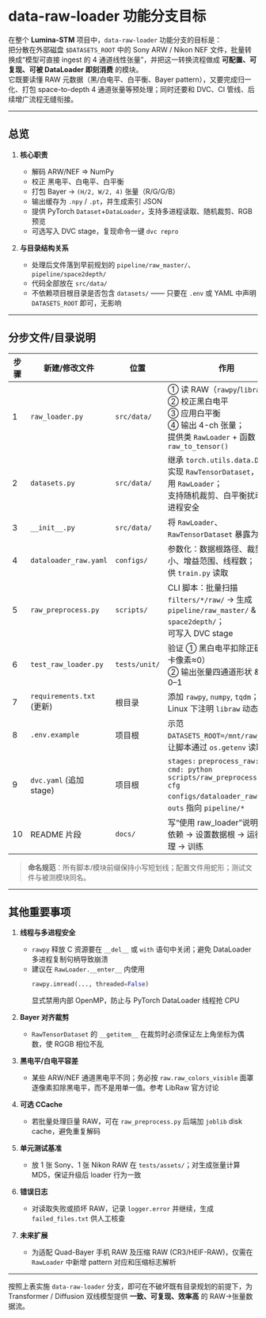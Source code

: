 # data-raw-loader 功能分支目标

在整个 **Lumina-STM** 项目中，`data-raw-loader` 功能分支的目标是：  
把分散在外部磁盘 `$DATASETS_ROOT` 中的 Sony ARW / Nikon NEF 文件，批量转换成“模型可直接 ingest 的 4 通道线性张量”，并把这一转换流程做成 **可配置、可复现、可被 DataLoader 即刻消费** 的模块。  
它既要读懂 RAW 元数据（黑/白电平、白平衡、Bayer pattern），又要完成归一化、打包 space-to-depth 4 通道张量等预处理；同时还要和 DVC、CI 管线、后续增广流程无缝衔接。  

---

## 总览

1. **核心职责**  
   - 解码 ARW/NEF ⇒ NumPy  
   - 校正 黑电平、白电平、白平衡  
   - 打包 Bayer → `(H/2, W/2, 4)` 张量（R/G/G/B）  
   - 输出缓存为 `.npy` / `.pt`，并生成索引 JSON  
   - 提供 PyTorch `Dataset`+`DataLoader`，支持多进程读取、随机裁剪、RGB 预览  
   - 可选写入 DVC stage，复现命令一键 `dvc repro`

2. **与目录结构关系**  
   - 处理后文件落到早前规划的 `pipeline/raw_master/`、`pipeline/space2depth/`  
   - 代码全部放在 `src/data/`  
   - 不依赖项目根目录是否包含 `datasets/` —— 只要在 `.env` 或 YAML 中声明 `DATASETS_ROOT` 即可，无影响

---

## 分步文件/目录说明

| 步骤 | 新建/修改文件         | 位置              | 作用                                                                                              |
| ---- | ---------------------- | ----------------- | ------------------------------------------------------------------------------------------------- |
| 1    | `raw_loader.py`        | `src/data/`       | ① 读 RAW（`rawpy`/`libraw`）<br>② 校正黑白电平<br>③ 应用白平衡<br>④ 输出 4-ch 张量；<br>提供类 `RawLoader` + 函数 `raw_to_tensor()` |
| 2    | `datasets.py`          | `src/data/`       | 继承 `torch.utils.data.Dataset` 实现 `RawTensorDataset`，内部调用 `RawLoader`；<br>支持随机裁剪、白平衡扰动、多进程安全 |
| 3    | `__init__.py`          | `src/data/`       | 将 `RawLoader`、`RawTensorDataset` 暴露为包接口                                                     |
| 4    | `dataloader_raw.yaml`  | `configs/`        | 参数化：数据根路径、裁剪大小、增益范围、线程数；<br>供 `train.py` 读取                              |
| 5    | `raw_preprocess.py`    | `scripts/`        | CLI 脚本：批量扫描 `filters/*/raw/` → 生成 `pipeline/raw_master/` & `space2depth/`；<br>可写入 DVC stage |
| 6    | `test_raw_loader.py`   | `tests/unit/`     | 验证 ① 黑白电平扣除正确（灰卡像素≈0）<br>② 输出张量四通道形状 & 范围 0–1                              |
| 7    | `requirements.txt` (更新) | 根目录         | 添加 `rawpy`, `numpy`, `tqdm`；<br>Linux 下注明 `libraw` 动态库依赖                                  |
| 8    | `.env.example`         | 项目根            | 示范 `DATASETS_ROOT=/mnt/raw_pool`，让脚本通过 `os.getenv` 读取                                     |
| 9    | `dvc.yaml` (追加 stage) | 项目根           | `stages:` `preprocess_raw:` →<br>`cmd: python scripts/raw_preprocess.py --cfg configs/dataloader_raw.yaml`，<br>`outs` 指向 `pipeline/*` |
| 10   | README 片段            | `docs/`           | 写“使用 raw_loader”说明：安装依赖 → 设置数据根 → 运行预处理 → 训练                                 |

> **命名规范**：所有脚本/模块前缀保持小写短划线；配置文件用蛇形；测试文件与被测模块同名。

---

## 其他重要事项

1. **线程与多进程安全**  
   - `rawpy` 释放 C 资源要在 `__del__` 或 `with` 语句中关闭；避免 DataLoader 多进程复制句柄导致崩溃  
   - 建议在 `RawLoader.__enter__` 内使用  
     ```python
     rawpy.imread(..., threaded=False)
     ```  
     显式禁用内部 OpenMP，防止与 PyTorch DataLoader 线程抢 CPU

2. **Bayer 对齐裁剪**  
   - `RawTensorDataset` 的 `__getitem__` 在裁剪时必须保证左上角坐标为偶数，使 RGGB 相位不乱

3. **黑电平/白电平容差**  
   - 某些 ARW/NEF 通道黑电平不同；务必按 `raw.raw_colors_visible` 面罩逐像素扣除黑电平，而不是用单一值。参考 LibRaw 官方讨论

4. **可选 CCache**  
   - 若批量处理巨量 RAW，可在 `raw_preprocess.py` 后端加 `joblib` disk cache，避免重复解码

5. **单元测试基准**  
   - 放 1 张 Sony、1 张 Nikon RAW 在 `tests/assets/`；对生成张量计算 MD5，保证升级后 loader 行为一致

6. **错误日志**  
   - 对读取失败或损坏 RAW，记录 `logger.error` 并继续，生成 `failed_files.txt` 供人工核查

7. **未来扩展**  
   - 为适配 Quad-Bayer 手机 RAW 及压缩 RAW (CR3/HEIF-RAW)，仅需在 `RawLoader` 中新增 pattern 对应和压缩标志解析

---

按照上表实施 `data-raw-loader` 分支，即可在不破坏既有目录规划的前提下，为 Transformer / Diffusion 双线模型提供 **一致、可复现、效率高** 的 RAW→张量数据流。